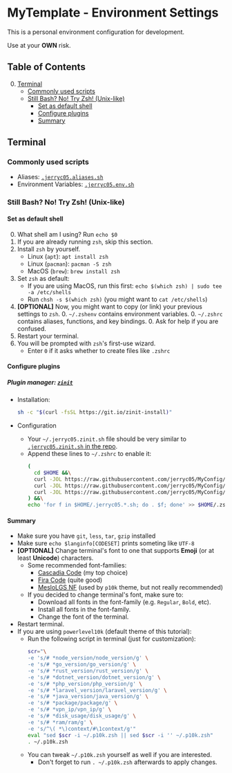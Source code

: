 # MyTemplate - Environment Settings

This is a personal environment configuration for development.

Use at your **OWN** risk.

## Table of Contents

0. [Terminal](#terminal)
    - [Commonly used scripts](#commonly-used-scripts)
    - [Still Bash? No! Try Zsh! (Unix-like)](#still-bash-no-try-zsh-unix-like)
        - [Set as default shell](#set-as-default-shell)
        - [Configure plugins](#configure-plugins)
        - [Summary](#summary)

## Terminal

### Commonly used scripts

- Aliases: [`.jerryc05.aliases.sh`](https://github.com/jerryc05/MyTemplate/blob/__env-settings/.jerryc05.aliases.sh)
- Environment Variables: [`.jerryc05.env.sh`](https://github.com/jerryc05/MyTemplate/blob/__env-settings/.jerryc05.env.sh)

### Still Bash? No! Try Zsh! (Unix-like)

#### Set as default shell

0. What shell am I using? Run `echo $0`
0. If you are already running `zsh`, skip this section.
0. Install `zsh` by yourself.
    - Linux (`apt`): `apt install zsh`
    - Linux (`pacman`): `pacman -S zsh`
    - MacOS (`brew`): `brew install zsh`
0. Set `zsh` as default:
    - If you are using MacOS, run this first: `echo $(which zsh) | sudo tee -a /etc/shells`
    - Run `chsh -s $(which zsh)` (you might want to `cat /etc/shells`)
0. **[OPTIONAL]** Now, you might want to copy (or link) your previous settings to `zsh`.
    0. `~/.zshenv` contains environment variables.
    0. `~/.zshrc` contains aliases, functions, and key bindings.
    0. Ask for help if you are confused.
0. Restart your terminal.
0. You will be prompted with `zsh`'s first-use wizard.
    - Enter `0` if it asks whether to create files like `.zshrc`

#### Configure plugins

##### Plugin manager: [`zinit`](https://github.com/zdharma-continuum/zinit)

- Installation:
  ```sh
  sh -c "$(curl -fsSL https://git.io/zinit-install)"
  ```

- Configuration
  - Your `~/.jerryc05.zinit.sh` file should be very similar to [`.jerryc05.zinit.sh` in the repo](https://github.com/jerryc05/MyTemplate/blob/env/.jerryc05.zinit.sh).
  - Append these lines to `~/.zshrc` to enable it:
    ```sh
    (
      cd $HOME &&\
      curl -JOL https://raw.githubusercontent.com/jerryc05/MyConfig/master/env/%24HOME/.jerryc05.aliases.sh &&\
      curl -JOL https://raw.githubusercontent.com/jerryc05/MyConfig/master/env/%24HOME/.jerryc05.env.sh &&\
      curl -JOL https://raw.githubusercontent.com/jerryc05/MyConfig/master/env/%24HOME/.jerryc05.zinit.sh
    ) &&\
    echo 'for f in $HOME/.jerryc05.*.sh; do . $f; done' >> $HOME/.zshrc
    ```

#### Summary

- Make sure you have `git`, `less`, `tar`, `gzip` installed
- Make sure `echo $langinfo[CODESET]` prints someting like `UTF-8`
- **[OPTIONAL]** Change terminal's font to one that supports **Emoji** (or at least **Unicode**) characters.
    - Some recommended font-families:
        - [Cascadia Code](https://github.com/microsoft/cascadia-code) (my top choice)
        - [Fira Code](https://github.com/tonsky/FiraCode) (quite good)
        - [MesloLGS NF](https://github.com/romkatv/powerlevel10k/blob/master/font.md) (used by `p10k` theme, but not really recommended)
    - If you decided to change terminal's font, make sure to:
        - Download all fonts in the font-family (e.g. `Regular`, `Bold`, etc).
        - Install all fonts in the font-family.
        - Change the font of the terminal.
- Restart terminal.
- If you are using `powerlevel10k` (default theme of this tutorial):
    -   Run the following script in terminal (just for customization):
        ```sh
        scr="\
        -e 's/# *node_version/node_version/g' \
        -e 's/# *go_version/go_version/g' \
        -e 's/# *rust_version/rust_version/g' \
        -e 's/# *dotnet_version/dotnet_version/g' \
        -e 's/# *php_version/php_version/g' \
        -e 's/# *laravel_version/laravel_version/g' \
        -e 's/# *java_version/java_version/g' \
        -e 's/# *package/package/g' \
        -e 's/# *vpn_ip/vpn_ip/g' \
        -e 's/# *disk_usage/disk_usage/g' \
        -e 's/# *ram/ram/g' \
        -e 's/^\( *\)context/#\1context/g'"
        eval "sed $scr -i ~/.p10k.zsh || sed $scr -i '' ~/.p10k.zsh"
        . ~/.p10k.zsh
        ```
    -   You can tweak `~/.p10k.zsh` yourself as well if you are interested.
        -   Don't forget to run `. ~/.p10k.zsh` afterwards to apply changes.
